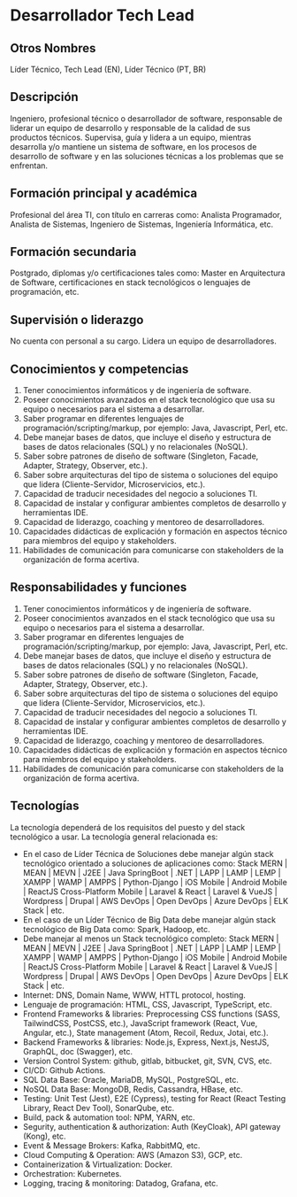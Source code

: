 # Desarrollador Tech Lead

## Otros Nombres

Líder Técnico, Tech Lead (EN),  Líder Técnico (PT, BR)

## Descripción

Ingeniero, profesional técnico o desarrollador de software, responsable de liderar un equipo de desarrollo y responsable de la calidad de sus productos técnicos. Supervisa, guía y lidera a un equipo, mientras desarrolla y/o mantiene un sistema de software, en los procesos de desarrollo de software y en las soluciones técnicas a los problemas que se enfrentan. 

## Formación principal y académica

Profesional del área TI, con título en carreras como: Analista Programador, Analista de Sistemas, Ingeniero de Sistemas, Ingeniería Informática, etc. 

## Formación secundaria

Postgrado, diplomas y/o certificaciones tales como: Master en Arquitectura de Software, certificaciones en stack tecnológicos o lenguajes de programación, etc. 

## Supervisión o liderazgo

No cuenta con personal a su cargo. Lidera un equipo de desarrolladores. 

## Conocimientos y competencias

1. Tener conocimientos informáticos y de ingeniería de software.  
2. Poseer conocimientos avanzados en el stack tecnológico que usa su equipo o necesarios para el sistema a desarrollar. 
3. Saber programar en diferentes lenguajes de programación/scripting/markup, por ejemplo: Java, Javascript, Perl, etc. 
4. Debe manejar bases de datos, que incluye el diseño y estructura de bases de datos relacionales (SQL) y no relacionales (NoSQL). 
5. Saber sobre patrones de diseño de software (Singleton, Facade, Adapter, Strategy, Observer, etc.). 
6. Saber sobre arquitecturas del tipo de sistema o soluciones del equipo que lidera (Cliente-Servidor, Microservicios, etc.). 
7. Capacidad de traducir necesidades del negocio a soluciones TI. 
8. Capacidad de instalar y configurar ambientes completos de desarrollo y herramientas IDE.  
9. Capacidad de liderazgo, coaching y mentoreo de desarrolladores. 
10. Capacidades didácticas de explicación y formación en aspectos técnico para miembros del equipo y stakeholders. 
11. Habilidades de comunicación para comunicarse con stakeholders de la organización de forma acertiva. 

## Responsabilidades y funciones

1. Tener conocimientos informáticos y de ingeniería de software.  
2. Poseer conocimientos avanzados en el stack tecnológico que usa su equipo o necesarios para el sistema a desarrollar. 
3. Saber programar en diferentes lenguajes de programación/scripting/markup, por ejemplo: Java, Javascript, Perl, etc. 
4. Debe manejar bases de datos, que incluye el diseño y estructura de bases de datos relacionales (SQL) y no relacionales (NoSQL). 
5. Saber sobre patrones de diseño de software (Singleton, Facade, Adapter, Strategy, Observer, etc.). 
6. Saber sobre arquitecturas del tipo de sistema o soluciones del equipo que lidera (Cliente-Servidor, Microservicios, etc.).
7. Capacidad de traducir necesidades del negocio a soluciones TI. 
8. Capacidad de instalar y configurar ambientes completos de desarrollo y herramientas IDE.  
9. Capacidad de liderazgo, coaching y mentoreo de desarrolladores. 
10. Capacidades didácticas de explicación y formación en aspectos técnico para miembros del equipo y stakeholders. 
11. Habilidades de comunicación para comunicarse con stakeholders de la organización de forma acertiva. 

## Tecnologías

La tecnología dependerá de los requisitos del puesto y del stack tecnológico a usar. La tecnología general relacionada es:

- En el caso de Líder Técnica de Soluciones debe manejar algún stack tecnológico orientado a soluciones de aplicaciones como: Stack MERN | MEAN | MEVN | J2EE | Java SpringBoot | .NET | LAPP | LAMP | LEMP | XAMPP | WAMP | AMPPS | Python-Django | iOS Mobile | Android Mobile | ReactJS Cross-Platform Mobile | Laravel & React | Laravel & VueJS | Wordpress | Drupal | AWS DevOps | Open DevOps | Azure DevOps | ELK Stack | etc. 
- En el caso de un Líder Técnico de Big Data debe manejar algún stack tecnológico de Big Data como: Spark, Hadoop, etc. 
- Debe manejar al menos un Stack tecnológico completo: Stack MERN | MEAN | MEVN | J2EE | Java SpringBoot | .NET | LAPP | LAMP | LEMP | XAMPP | WAMP | AMPPS | Python-Django | iOS Mobile | Android Mobile | ReactJS Cross-Platform Mobile | Laravel & React | Laravel & VueJS | Wordpress | Drupal | AWS DevOps | Open DevOps | Azure DevOps | ELK Stack | etc. 
- Internet: DNS, Domain Name, WWW, HTTL protocol, hosting.
- Lenguaje de programación: HTML, CSS, Javascript, TypeScript, etc.
- Frontend Frameworks & libraries: Preprocessing CSS functions (SASS, TailwindCSS, PostCSS, etc.), JavaScript framework (React, Vue, Angular, etc.), State management (Atom, Recoil, Redux, Jotai, etc.).
- Backend Frameworks & libraries: Node.js, Express, Next.js, NestJS, GraphQL, doc (Swagger), etc.
- Version Control System: github, gitlab, bitbucket, git, SVN, CVS, etc.
- CI/CD: Github Actions.
- SQL Data Base: Oracle, MariaDB, MySQL, PostgreSQL, etc.
- NoSQL Data Base: MongoDB, Redis, Cassandra, HBase, etc.
- Testing: Unit Test (Jest), E2E (Cypress), testing for React (React Testing Library, React Dev Tool), SonarQube, etc.
- Build, pack & automation tool: NPM, YARN, etc.
- Segurity, authentication & authorization: Auth (KeyCloak), API gateway (Kong), etc.
- Event & Message Brokers: Kafka, RabbitMQ, etc. 
- Cloud Computing & Operation: AWS (Amazon S3), GCP, etc.
- Containerization & Virtualization: Docker.
- Orchestration: Kubernetes.
- Logging, tracing & monitoring: Datadog, Grafana, etc.